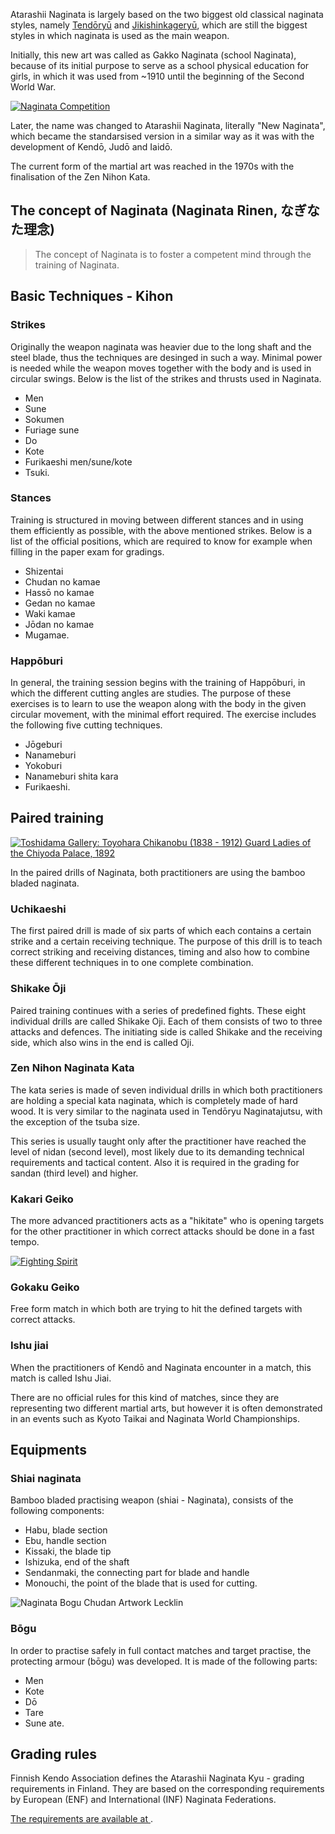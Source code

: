 Atarashii Naginata is largely based on the two biggest old classical
naginata styles, namely [Tendōryū](http://shingetsukai.com/ "天道流薙刀術 眞月会") and
[Jikishinkageryū](http://www.jikishin-naginata.jp/ "直心影流薙刀術 秀徳会"), which are still
the biggest styles in which naginata is used as the main weapon.

Initially, this new art was called as Gakko Naginata (school Naginata), because of its
initial purpose to serve as a school physical education for girls, in which it was used
from ~1910 until the beginning of the Second World War.

[![Naginata Competition](http://farm7.staticflickr.com/6231/6282661367_12b51920c4_m.jpg)
](http://flickr.com/photos/96248369@N00/6282661367 "Naginata Competition / ethics_gradient")

Later, the name was changed to Atarashii Naginata, literally "New Naginata", which became the
standarsised version in a similar way as it was with the development of Kendō, Judō and Iaidō.

The current form of the martial art was reached in the 1970s with the finalisation of the Zen Nihon Kata.

## The concept of Naginata (Naginata Rinen, なぎなた理念)

> The concept of Naginata is to foster a competent mind through the training of Naginata.

## Basic Techniques - Kihon

### Strikes

Originally the weapon naginata was heavier due to the long shaft and the steel blade, thus
the techniques are desinged in such a way. Minimal power is needed while the weapon moves
together with the body and is used in circular swings.
Below is the list of the strikes and thrusts used in Naginata.

-   Men
-   Sune
-   Sokumen
-   Furiage sune
-   Do
-   Kote
-   Furikaeshi men/sune/kote
-   Tsuki.

### Stances

Training is structured in moving between different stances and in using them
efficiently as possible, with the above mentioned strikes.
Below is a list of the official positions, which are required to know
for example when filling in the paper exam for gradings.

-   Shizentai
-   Chudan no kamae
-   Hassō no kamae
-   Gedan no kamae
-   Waki kamae
-   Jōdan no kamae
-   Mugamae.

### Happōburi

In general, the training session begins with the training of Happōburi, in which the different cutting
angles are studies. The purpose of these exercises is to learn to use the weapon along with
the body in the given circular movement, with the minimal effort required.
The exercise includes the following five cutting techniques.

-   Jōgeburi
-   Nanameburi
-   Yokoburi
-   Nanameburi shita kara
-   Furikaeshi.

## Paired training

[![Toshidama Gallery: Toyohara Chikanobu (1838 - 1912) Guard Ladies of the Chiyoda Palace,
1892](http://farm9.staticflickr.com/8107/8453641906_8f54ca9720_m.jpg)
](http://www.flickr.com/photos/toshidama-gallery/8453641906 "Toshidama Gallery: Toyohara Chikanobu (1838 - 1912) Guard Ladies of the Chiyoda Palace, 1892 / Alex Faulkner")

In the paired drills of Naginata, both practitioners are using the bamboo bladed naginata.

### Uchikaeshi

The first paired drill is made of six parts of which each contains a certain
strike and a certain receiving technique. The purpose of this drill is to teach
correct striking and receiving distances, timing and also how to combine these
different techniques in to one complete combination.

### Shikake Ōji

Paired training continues with a series of predefined fights. These eight individual
drills are called Shikake Oji. Each of them consists of two to three attacks and defences.
The initiating side is called Shikake and the receiving side, which also wins in the end is
called Oji.

### Zen Nihon Naginata Kata

The kata series is made of seven individual drills in which both practitioners are holding
a special kata naginata, which is completely made of hard wood. It is very similar to the
naginata used in Tendōryu Naginatajutsu, with the exception of the tsuba size.

This series is usually taught only after the practitioner have reached the level of nidan (second level),
most likely due to its demanding technical requirements and tactical content.
Also it is required in the grading for sandan (third level) and higher.

### Kakari Geiko

The more advanced practitioners acts as a "hikitate" who is opening targets for the other practitioner
in which correct attacks should be done in a fast tempo.

[![Fighting
Spirit](http://farm8.staticflickr.com/7036/7040969153_c884abd640_m.jpg)
](http://flickr.com/photos/31676563@N05/7040969153 "Fighting Spirit / Teruhide Tomori")

### Gokaku Geiko

Free form match in which both are trying to hit the defined targets with correct attacks.

### Ishu jiai

When the practitioners of Kendō and Naginata encounter in a match, this match is called Ishu Jiai.

There are no official rules for this kind of matches, since they are representing two different martial arts,
but however it is often demonstrated in an events such as Kyoto Taikai and Naginata World Championships.

## Equipments

### Shiai naginata

Bamboo bladed practising weapon (shiai - Naginata), consists of the following components:

- Habu, blade section
- Ebu, handle section
- Kissaki, the blade tip
- Ishizuka, end of the shaft
- Sendanmaki, the connecting part for blade and handle
- Monouchi, the point of the blade that is used for cutting.

![Naginata Bogu Chudan Artwork
Lecklin](/img/naginata-bogu-chudan-artwork-lecklin.png)

### Bōgu

In order to practise safely in full contact matches and target practise, the protecting armour (bōgu)
was developed. It is made of the following parts:

-   Men
-   Kote
-   Dō
-   Tare
-   Sune ate.

## Grading rules

Finnish Kendo Association defines the Atarashii Naginata Kyu - grading requirements
in Finland. They are based on the corresponding requirements by
European (ENF) and International (INF) Naginata Federations.

[The requirements are available at
](https://github.com/paazmaya/naginata.fi/blob/master/content/en/Grading-rules.md "Grading rules").
